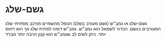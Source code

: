 # גשם-שלג

גשם-שלג או גמב"ש (גשם מעורב בשלג) הנופל מהשמיים מורכב מפתיתי שלג המעורבים בגשם.
הכדור לשמאל הוא גמב"ש. גמב"ש דומה לפתית שלג אך הוא דחוס יותר. ניתן לשים לב
שגמב"ש הוא קטן הרבה יותר מברד
